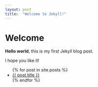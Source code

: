 ```yaml
---
layout: post
title:  "Welcome to Jekyll!"
---
```


# Welcome

**Hello world**, this is my first Jekyll blog post.

I hope you like it!

<ul>
  {% for post in site.posts %}
    <li>
      <a href="{{ post.url }}">{{ post.title }}</a>
    </li>
  {% endfor %}
</ul>